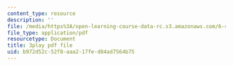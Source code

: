 ```yaml
---
content_type: resource
description: ''
file: /media/https%3A/open-learning-course-data-rc.s3.amazonaws.com/6-450-principles-of-digital-communications-i-fall-2006/b972d52c52f8aaa217fed84ad7564b75_pQDVHvW19vI.pdf
file_type: application/pdf
resourcetype: Document
title: 3play pdf file
uid: b972d52c-52f8-aaa2-17fe-d84ad7564b75
---
```

